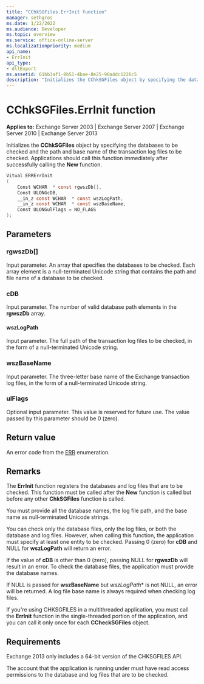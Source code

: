 ```yaml
---
title: "CChkSGFiles.ErrInit function"
manager: sethgros
ms.date: 1/22/2022
ms.audience: Developer
ms.topic: overview
ms.service: office-online-server
ms.localizationpriority: medium
api_name:
- ErrInit
api_type:
- dllExport
ms.assetid: 61bb3af1-8b51-4bae-8e25-90a4dc1226c5
description: "Initializes the CChkSGFiles object by specifying the databases to be checked and the path and base name of the transaction log files to be checked."
---
```


# CChkSGFiles.ErrInit function
  
**Applies to:** Exchange Server 2003 | Exchange Server 2007 | Exchange Server 2010 | Exchange Server 2013
  
Initializes the **CChkSGFiles** object by specifying the databases to be checked and the path and base name of the transaction log files to be checked. Applications should call this function immediately after successfully calling the **New** function.
  
```cs
Vitual ERRErrInit  
(
    Const WCHAR  * const rgwszDb[],
    Const ULONGcDB,
    __in_z const WCHAR  * const wszLogPath,
    __in_z const WCHAR  * const wszBaseName,
    Const ULONGulFlags = NO_FLAGS
);

```

## Parameters

### rgwszDb[]
  
Input parameter. An array that specifies the databases to be checked. Each array element is a null-terminated Unicode string that contains the path and file name of a database to be checked.

### cDB
  
Input parameter. The number of valid database path elements in the **rgwszDb** array.

#### wszLogPath
  
Input parameter. The full path of the transaction log files to be checked, in the form of a null-terminated Unicode string.

### wszBaseName
  
Input parameter. The three-letter base name of the Exchange transaction log files, in the form of a null-terminated Unicode string.

### ulFlags
  
Optional input parameter. This value is reserved for future use. The value passed by this parameter should be 0 (zero).

## Return value

An error code from the [ERR](cchksgfiles-err-enumeration.md) enumeration.
  
## Remarks

The **ErrInit** function registers the databases and log files that are to be checked. This function must be called after the **New** function is called but before any other **ChkSGFiles** function is called.
  
You must provide all the database names, the log file path, and the base name as null-terminated Unicode strings.
  
You can check only the database files, only the log files, or both the database and log files. However, when calling this function, the application must specify at least one entity to be checked. Passing 0 (zero) for **cDB** and NULL for **wszLogPath** will return an error.
  
If the value of **cDB** is other than 0 (zero), passing NULL for **rgwszDb** will result in an error. To check the database files, the application must provide the database names.
  
If NULL is passed for **wszBaseName** but  *wszLogPath** is not NULL, an error will be returned. A log file base name is always required when checking log files.
  
If you're using CHKSGFILES in a multithreaded application, you must call the **ErrInit** function in the single-threaded portion of the application, and you can call it only once for each **CCheckSGFiles** object.
  
## Requirements

Exchange 2013 only includes a 64-bit version of the CHKSGFILES API.
  
The account that the application is running under must have read access permissions to the database and log files that are to be checked.
